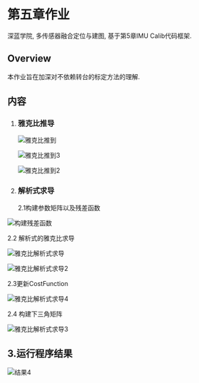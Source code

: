 # 第五章作业

深蓝学院, 多传感器融合定位与建图, 基于第5章IMU Calib代码框架.

## Overview

本作业旨在加深对不依赖转台的标定方法的理解.

## 内容

1. ### 雅克比推导

   ![雅克比推到](doc/pictures/雅克比推到.jpg)

   ![雅克比推到3](doc/pictures/雅克比推到3.jpg)

   ![雅克比推到2](doc/pictures/雅克比推到2.jpg)

2. ### 解析式求导

   2.1构建参数矩阵以及残差函数

![构建残差函数](doc/pictures/构建残差函数.png)

2.2 解析式的雅克比求导



![雅克比解析式求导](doc/pictures/雅克比解析式求导.png)

![雅克比解析式求导2](doc/pictures/雅克比解析式求导2.png)

2.3更新CostFunction

 ![雅克比解析式求导4](doc/pictures/雅克比解析式求导4.png)

2.4 构建下三角矩阵

![雅克比解析式求导3](doc/pictures/雅克比解析式求导3.png)

## 3.运行程序结果

![结果4](doc/pictures/结果4.png)